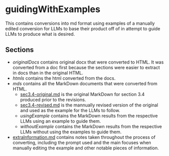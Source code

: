 # guidingWithExamples
This contains conversions into md format using examples of a manually edited conversion for LLMs to base their product off of in attempt to guide LLMs to produce what is desired.

## Sections
- *originalDocs* contains original docx that were converted to HTML. It was converted from a doc first because the sections were easier to extract in docs than in the original HTML.
- *htmls* contains the html converted from the docs.
- *mds* contains all the MarkDown documents that were converted from HTML.
    - [sec3.4-original.md](mds/sec3.4-original.md) is the original MarkDown for section 3.4 produced prior to the revisions.
    - [sec3.4-revised.md](mds/sec3.4-revised.md) is the mannually revised version of the original and used as the example for the LLMs to follow.
    - *usingExample* contains the MarkDown results from the respective LLMs using an example to guide them.
    - *withoutExample* contains the MarkDown results from the respective LLMs without using the examples to guide them. 
- [extraInformation.md](extraInformation.md) contains notes taken throughout the process of converting, including the prompt used and the main focuses when manually editing the example and other notable pieces of information.
